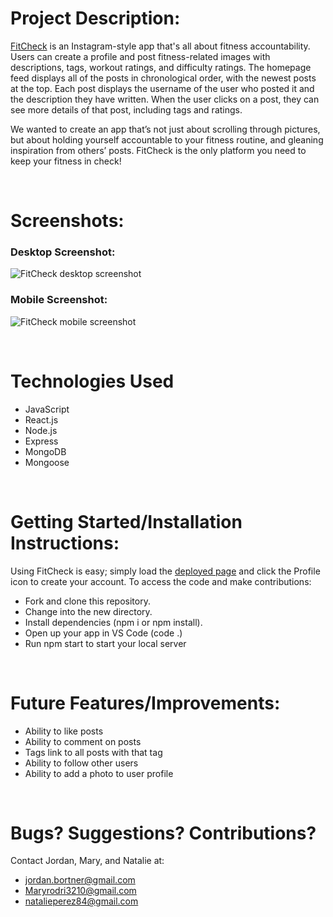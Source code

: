 # Project Description:

[FitCheck](https://fitness-check.netlify.app/) is an Instagram-style app that's all about fitness accountability. Users can create a profile and post fitness-related images with descriptions, tags, workout ratings, and difficulty ratings. The homepage feed displays all of the posts in chronological order, with the newest posts at the top. Each post displays the username of the user who posted it and the description they have written. When the user clicks on a post, they can see more details of that post, including tags and ratings.

We wanted to create an app that’s not just about scrolling through pictures, but about holding yourself accountable to your fitness routine, and gleaning inspiration from others’ posts. FitCheck is the only platform you need to keep your fitness in check!

<br>

# Screenshots:

### Desktop Screenshot:
![FitCheck desktop screenshot](https://user-images.githubusercontent.com/115664302/211726692-96dd4adb-62bd-47ff-aac6-a0a7e2c04d85.jpg)

### Mobile Screenshot:
![FitCheck mobile screenshot](https://user-images.githubusercontent.com/115664302/211726677-dfffec2a-c8e5-4fd5-9ea6-5f4722c87c03.PNG)

<br>

# Technologies Used

- JavaScript
- React.js
- Node.js
- Express
- MongoDB
- Mongoose

<br>

# Getting Started/Installation Instructions:

Using FitCheck is easy; simply load the [deployed page](https://fitness-check.netlify.app/) and click the Profile icon to create your account. To access the code and make contributions:

- Fork and clone this repository.
- Change into the new directory.
- Install dependencies (npm i or npm install).
- Open up your app in VS Code (code .)
- Run npm start to start your local server

<br>

# Future Features/Improvements:

- Ability to like posts
- Ability to comment on posts
- Tags link to all posts with that tag
- Ability to follow other users
- Ability to add a photo to user profile

<br>

# Bugs? Suggestions? Contributions?

Contact Jordan, Mary, and Natalie at:

- [jordan.bortner@gmail.com](mailto:jordan.bortner@gmail.com)
- [Maryrodri3210@gmail.com](mailto:Maryrodri3210@gmail.com)
- [natalieperez84@gmail.com](mailto:natalieperez84@gmail.com)
